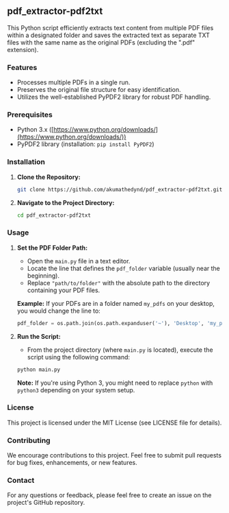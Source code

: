 ## pdf_extractor-pdf2txt

This Python script efficiently extracts text content from multiple PDF files within a designated folder and saves the extracted text as separate TXT files with the same name as the original PDFs (excluding the ".pdf" extension).

### Features

* Processes multiple PDFs in a single run.
* Preserves the original file structure for easy identification.
* Utilizes the well-established PyPDF2 library for robust PDF handling.

### Prerequisites

* Python 3.x ([https://www.python.org/downloads/](https://www.python.org/downloads/))
* PyPDF2 library (installation: `pip install PyPDF2`)

### Installation

1. **Clone the Repository:**

   ```bash
   git clone https://github.com/akumathedynd/pdf_extractor-pdf2txt.git
   ```

2. **Navigate to the Project Directory:**

   ```bash
   cd pdf_extractor-pdf2txt
   ```

### Usage

1. **Set the PDF Folder Path:**

   - Open the `main.py` file in a text editor.
   - Locate the line that defines the `pdf_folder` variable (usually near the beginning).
   - Replace `"path/to/folder"` with the absolute path to the directory containing your PDF files.

   **Example:** If your PDFs are in a folder named `my_pdfs` on your desktop, you would change the line to:

   ```python
   pdf_folder = os.path.join(os.path.expanduser('~'), 'Desktop', 'my_pdfs')
   ```

2. **Run the Script:**

   - From the project directory (where `main.py` is located), execute the script using the following command:

   ```bash
   python main.py
   ```

   **Note:** If you're using Python 3, you might need to replace `python` with `python3` depending on your system setup.

### License

This project is licensed under the MIT License (see LICENSE file for details).

### Contributing

We encourage contributions to this project. Feel free to submit pull requests for bug fixes, enhancements, or new features.

### Contact

For any questions or feedback, please feel free to create an issue on the project's GitHub repository.
